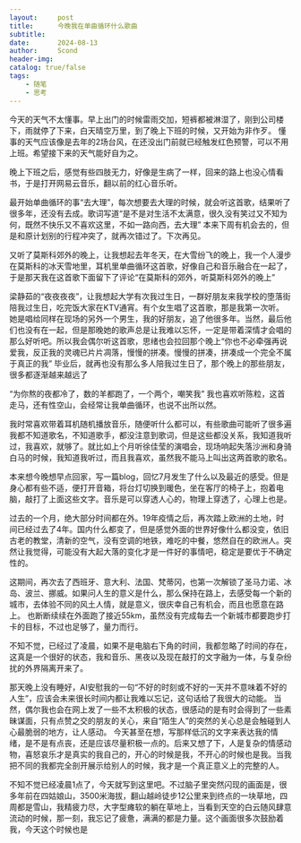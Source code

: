 ```yaml
---
layout:     post
title:      今晚我在单曲循环什么歌曲
subtitle:   
date:       2024-08-13
author:     Scond
header-img: 
catalog: true/false
tags:
    - 随笔
    - 思考
---
```

今天的天气不太懂事。早上出门的时候雷雨交加，短裤都被淋湿了，刚到公司楼下，雨就停了下来，白天晴空万里，到了晚上下班的时候，又开始为非作歹。
懂事的天气应该像是去年的2场台风，在还没出门前就已经触发红色预警，可以不用上班。希望接下来的天气能好自为之。

晚上下班之后，感觉有些四肢无力，好像是生病了一样，回来的路上也没心情看书，于是打开网易云音乐，翻以前的红心音乐听。

最开始单曲循环的事“去大理”，每次想要去大理的时候，就会听这首歌，结果听了很多年，还没有去成。歌词写道“是不是对生活不太满意，很久没有笑过又不知为何，既然不快乐又不喜欢这里，不如一路向西，去大理”  本来下周有机会去的，但是和原计划别的行程冲突了，就再次错过了。下次再见。

又听了莫斯科郊外的晚上，让我想起去年冬天，在大雪纷飞的晚上，我一个人漫步在莫斯科的冰天雪地里，耳机里单曲循环这首歌，好像自己和音乐融合在一起了，于是那天我在这首歌下面留下了评论“在莫斯科的郊外，听莫斯科郊外的晚上”


梁静茹的“夜夜夜夜”，让我想起大学有次我过生日，一群好朋友来我学校的堕落街陪我过生日，吃完饭大家在KTV通宵。有个女生唱了这首歌，那是我第一次听。她是唱给同样在现场的另外一个男生，我的好朋友，追了他很多年。当然，最后他们也没有在一起，但是那晚她的歌声总是让我难以忘怀，一定是带着深情才会唱的那么好听吧。所以我会偶尔听这首歌，思绪也会拉回那个晚上“你也不必牵强再说爱我，反正我的灵魂已片片凋落，慢慢的拼凑。慢慢的拼凑，拼凑成一个完全不属于真正的我” 毕业后，就再也没有那么多人陪我过生日了，那个晚上的那些朋友，很多都逐渐越来越远了

“为你熬的夜都冷了，数的羊都跑了，一个两个，嘲笑我”  我也喜欢听陈粒，这首走马，还有性空山，会经常让我单曲循环，也说不出所以然。

我时常喜欢带着耳机随机播放音乐，随便听什么都可以，有些歌曲可能听了很多遍我都不知道歌名，不知道歌手，都没注意到歌词，但是这些都没关系，我知道我听过，我喜欢，就够了。就比如上个月听徐佳莹的演唱会，现场响起失落沙洲和身骑白马的时候，我知道我听过，而且我喜欢，虽然我不能马上叫出这两首歌的歌名。

本来想今晚想早点回家，写一篇blog，回忆7月发生了什么以及最近的感受。但是身心都有些不适，便打开音箱，将台灯切换到暖色，坐在客厅的椅子上，抱着电脑，敲打了上面这些文字。音乐是可以穿透人心的，物理上穿透了，心理上也是。

过去的一个月，绝大部分时间都在外。19年疫情之后，再次踏上欧洲的土地，时间已经过去了4年。国内什么都变了，但是感觉外面的世界好像什么都没变，依旧古老的教堂，清新的空气，没有空调的地铁，难吃的中餐，悠然自在的欧洲人。突然让我觉得，可能没有大起大落的变化才是一件好的事情吧，稳定是要优于不确定性的。

这期间，再次去了西班牙、意大利、法国、梵蒂冈，也第一次解锁了圣马力诺、冰岛、波兰、挪威。如果问人生的意义是什么，那么保持在路上，去感受每一个新的城市，去体验不同的风土人情，就是意义，很庆幸自己有机会，而且也愿意在路上。
也断断续续在外面跑了接近55km，虽然没有完成每去一个新城市都要跑步打卡的目标，不过也足够了，量力而行。


不知不觉，已经过了凌晨，如果不是电脑右下角的时间，我都忽略了时间的存在，这真是一个很好的状态，我和音乐、黑夜以及现在敲打的文字融为一体，与复杂纷扰的外界隔离开来了。

那天晚上没有睡好，AI安慰我的一句“不好的时刻或不好的一天并不意味着不好的人生”，应该会未来很长时间内都让我难以忘记，这句话给了我很大的动能。
当然，偶尔我也会在网上发了一些不太积极的状态，很感动的是有时会得到了一些素昧谋面，只有点赞之交的朋友的关心，来自“陌生人”的突然的关心总是会触碰到人心最脆弱的地方，让人感动。
今天甚至在想，写那样低沉的文字来表达我的情绪，是不是有点丧，还是应该尽量积极一点的。后来又想了下，人是复杂的情感动物，喜怒哀乐才是真实的我自己的，开心的时候是我，不开心的时候也是我。当我把不同的我都完全剖开展示给别人的时候，我才是一个真正意义上的完整的人。

不知不觉已经凌晨1点了，今天就写到这里吧。不过脑子里突然闪现的画面是，很多年前在四姑娘山，3500米海拔，翻山越岭徒步12公里来到终点的一块草地，四周都是雪山，我精疲力尽，大字型瘫软的躺在草地上，当看到天空的白云随风肆意流动的时候，那一刻，我忘记了疲惫，满满的都是力量。这个画面很多次鼓励着我，今天这个时候也是

